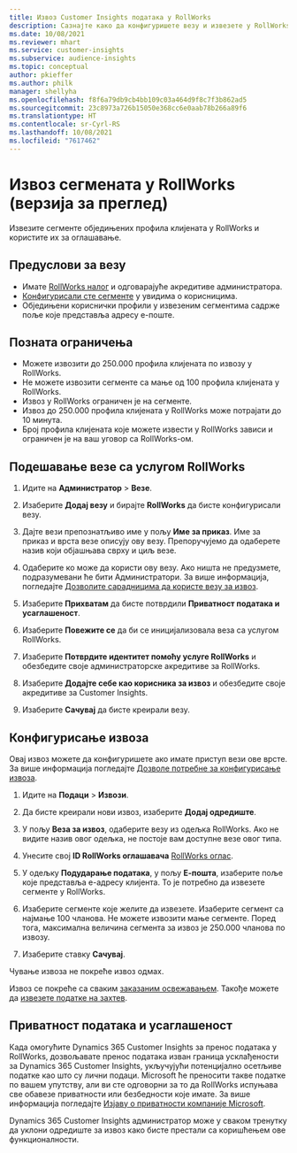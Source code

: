 ```yaml
---
title: Извоз Customer Insights података у RollWorks
description: Сазнајте како да конфигуришете везу и извезете у RollWorks.
ms.date: 10/08/2021
ms.reviewer: mhart
ms.service: customer-insights
ms.subservice: audience-insights
ms.topic: conceptual
author: pkieffer
ms.author: philk
manager: shellyha
ms.openlocfilehash: f8f6a79db9cb4bb109c03a464d9f8c7f3b862ad5
ms.sourcegitcommit: 23c8973a726b15050e368cc6e0aab78b266a89f6
ms.translationtype: HT
ms.contentlocale: sr-Cyrl-RS
ms.lasthandoff: 10/08/2021
ms.locfileid: "7617462"
---
```

# <a name="export-segments-to-rollworks-preview"></a>Извоз сегмената у RollWorks (верзија за преглед)

Извезите сегменте обједињених профила клијената у RollWorks и користите их за оглашавање. 

## <a name="prerequisites-for-a-connection"></a>Предуслови за везу

-   Имате [RollWorks налог](https://www.rollworks.com/) и одговарајуће акредитиве администратора.
-   [Конфигурисали сте сегменте](segments.md) у увидима о корисницима.
-   Обједињени кориснички профили у извезеним сегментима садрже поље које представља адресу е-поште.

## <a name="known-limitations"></a>Позната ограничења

- Можете извозити до 250.000 профила клијената по извозу у RollWorks.
- Не можете извозити сегменте са мање од 100 профила клијената у RollWorks. 
- Извоз у RollWorks ограничен је на сегменте.
- Извоз до 250.000 профила клијената у RollWorks може потрајати до 10 минута. 
- Број профила клијената које можете извести у RollWorks зависи и ограничен је на ваш уговор са RollWorks-ом.

## <a name="set-up-connection-to-rollworks"></a>Подешавање везе са услугом RollWorks

1. Идите на **Администратор** > **Везе**.

1. Изаберите **Додај везу** и бирајте **RollWorks** да бисте конфигурисали везу.

1. Дајте вези препознатљиво име у пољу **Име за приказ**. Име за приказ и врста везе описују ову везу. Препоручујемо да одаберете назив који објашњава сврху и циљ везе.

1. Одаберите ко може да користи ову везу. Ако ништа не предузмете, подразумевани ће бити Администратори. За више информација, погледајте [Дозволите сарадницима да користе везу за извоз](connections.md#allow-contributors-to-use-a-connection-for-exports).

1. Изаберите **Прихватам** да бисте потврдили **Приватност података и усаглашеност**.

1. Изаберите **Повежите се** да би се иницијализовала веза са услугом RollWorks.

1. Изаберите **Потврдите идентитет помоћу услуге RollWorks** и обезбедите своје администраторске акредитиве за RollWorks.

1. Изаберите **Додајте себе као корисника за извоз** и обезбедите своје акредитиве за Customer Insights.

1. Изаберите **Сачувај** да бисте креирали везу.

## <a name="configure-an-export"></a>Конфигурисање извоза

Овај извоз можете да конфигуришете ако имате приступ вези ове врсте. За више информација погледајте [Дозволе потребне за конфигурисање извоза](export-destinations.md#set-up-a-new-export).

1. Идите на **Подаци** > **Извози**.

1. Да бисте креирали нови извоз, изаберите **Додај одредиште**.

1. У пољу **Веза за извоз**, одаберите везу из одељка RollWorks. Ако не видите назив овог одељка, не постоје вам доступне везе овог типа.

1. Унесите свој **ID RollWorks оглашавача** [RollWorks оглас](https://help.adroll.com/hc/articles/212011838-Advertiser-Profiles).

1. У одељку **Подударање података**, у пољу **Е-пошта**, изаберите поље које представља е-адресу клијента. То је потребно да извезете сегменте у RollWorks.

1. Изаберите сегменте које желите да извезете. Изаберите сегмент са најмање 100 чланова. Не можете извозити мање сегменте. Поред тога, максимална величина сегмента за извоз је 250.000 чланова по извозу. 

1. Изаберите ставку **Сачувај**.

Чување извоза не покреће извоз одмах.

Извоз се покреће са сваким [заказаним освежавањем](system.md#schedule-tab). Такође можете да [извезете податке на захтев](export-destinations.md#run-exports-on-demand). 


## <a name="data-privacy-and-compliance"></a>Приватност података и усаглашеност

Када омогућите Dynamics 365 Customer Insights за пренос података у RollWorks, дозвољавате пренос података изван граница усклађености за Dynamics 365 Customer Insights, укључујући потенцијално осетљиве податке као што су лични подаци. Microsoft ће преносити такве податке по вашем упутству, али ви сте одговорни за то да RollWorks испуњава све обавезе приватности или безбедности које имате. За више информација погледајте [Изјаву о приватности компаније Microsoft](https://go.microsoft.com/fwlink/?linkid=396732).

Dynamics 365 Customer Insights администратор може у сваком тренутку да уклони одредиште за извоз како бисте престали са коришћењем ове функционалности.
